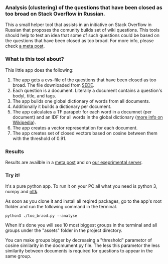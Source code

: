 ### Analysis (clustering) of the questions that have been closed as too broad on Stack Overflow in Russian. 

This a small helper tool that assists in an initiative on Stack Overflow in Russian that proposes the comunity builds set of wiki questions. This tools should help to test an idea that some of such questions could be based on the questions that have been closed as too broad. For more info, please check [a meta post](https://ru.meta.stackoverflow.com/questions/6420/).


### What is this tool about?

This little app does the following:

1. The app gets a cvs–file of the questions that have been closed as too broad. The file downloaded from [SEDE](https://data.stackexchange.com/).
2. Each question is a document. Literally a document contains a question's bodyl, title, and tags.
3. The app builds one global dictionary of words from all documents.
4. Additionally it builds a dictionary per document.
5. The app calculates a TF parapetr for each word in a documnet (per document) and an IDF for all words in the global dictionary ([more info on Wikipedia](https://en.wikipedia.org/wiki/Tf%E2%80%93idf)).
6. The app creates a vector representation for each document.
7. The app creates set of closed vectors based on cosine between them with the threshold of 0.91.

### Results

Results are availble in a [meta post](https://ru.meta.stackoverflow.com/q/6524/6) and on [our exeprimental server](http://assets.rudevs.ru/experiments/too-broad-analysis).

### Try it!

It's a pure python app. To run it on your PC all what you need is python 3, numpy and [nltk](http://www.nltk.org/). 

As soon as you clone it and install all reqired packages, go to the app's root flolder and run the following command in the terminal.

    python3 ./too_braod.py --analyse
    
When it's done you will see 10 most biggest groups in the terminal and all groups under the "assets" folder in the project directory. 

You can make groups bigger by decreasing a "threshold" parametor of cosine similarity in the docmument.py file. The less this parametor the less similarity between documents is required for questions to appear in the same group.
